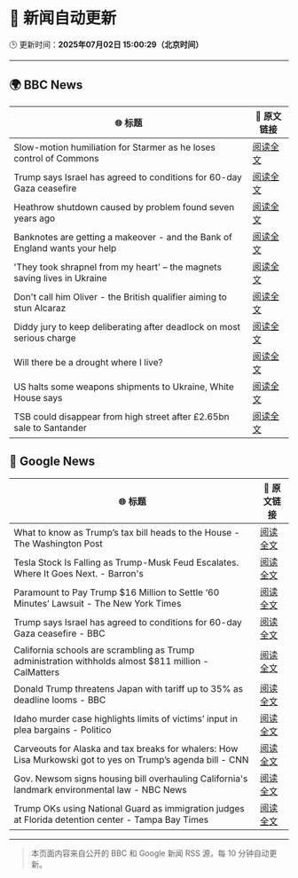 # 🧠 新闻自动更新

🕒 更新时间：**2025年07月02日 15:00:29（北京时间）**

---

## 🌍 BBC News

| 🌐 标题 | 🔗 原文链接 |
|--------|-------------|
| Slow-motion humiliation for Starmer as he loses control of Commons | [阅读全文](https://www.bbc.com/news/articles/czry6gv80mjo) |
| Trump says Israel has agreed to conditions for 60-day Gaza ceasefire | [阅读全文](https://www.bbc.com/news/articles/cgkg4m0133po) |
| Heathrow shutdown caused by problem found seven years ago | [阅读全文](https://www.bbc.com/news/articles/cly22eelnxjo) |
| Banknotes are getting a makeover - and the Bank of England wants your help | [阅读全文](https://www.bbc.com/news/articles/cy4nn1d2vzxo) |
| 'They took shrapnel from my heart' – the magnets saving lives in Ukraine | [阅读全文](https://www.bbc.com/news/articles/c1mgdendnv7o) |
| Don't call him Oliver - the British qualifier aiming to stun Alcaraz | [阅读全文](https://www.bbc.com/sport/tennis/articles/cq533p4x7l2o) |
| Diddy jury to keep deliberating after deadlock on most serious charge | [阅读全文](https://www.bbc.com/news/articles/c20nn0p9xg2o) |
| Will there be a drought where I live? | [阅读全文](https://www.bbc.com/news/articles/crk661074ejo) |
| US halts some weapons shipments to Ukraine, White House says | [阅读全文](https://www.bbc.com/news/articles/cgk33k204ddo) |
| TSB could disappear from high street after £2.65bn sale to Santander | [阅读全文](https://www.bbc.com/news/articles/cdjxxvg3vpeo) |

## 📰 Google News

| 🌐 标题 | 🔗 原文链接 |
|--------|-------------|
| What to know as Trump’s tax bill heads to the House - The Washington Post | [阅读全文](https://news.google.com/rss/articles/CBMifEFVX3lxTFBMcVQ1MGhtdEtrNTdzZDdobm9HZHBhdmlUWkhEYzZjVy1RNG94clJqZFVRaUx5OWhrTXFIYXo1QUo4S3ZtbUZENjVGb2hGb1RURnNQMV9JTGx1X2xxUXpJYlhuM0xLS1k0Z256X3JGaUUxSmpwSDNuY1JEWlQ?oc=5) |
| Tesla Stock Is Falling as Trump-Musk Feud Escalates. Where It Goes Next. - Barron's | [阅读全文](https://news.google.com/rss/articles/CBMiekFVX3lxTE4xZThHWEJuLXkza3ByRUpycDVmRlV1bkppNXA2MDhBWU9HUm1LMXNQSVV5WV9vSlFlc0dNd2Z3R0pBRVFWYjktUTJ4T05XclE0Y01zQ0Zjd0llZTRITnJNb1RuQ0VLajJwVGtuYXBQNk9wOXNlNEdsQnpn?oc=5) |
| Paramount to Pay Trump $16 Million to Settle ‘60 Minutes’ Lawsuit - The New York Times | [阅读全文](https://news.google.com/rss/articles/CBMikwFBVV95cUxOc2lWQjE2X3V2X0E0RnJwN0g5aE82dlZDVVIyaFc4UDViX0lqSE90bk1rOFJaQzJjZG1VTTlNMDFrbmhZajlYUktxOHNFeE1UT2ZTQ0dtaVZFc3ZKMkwtOWJhN29PaWx3ZlJ4b3ZmM0JhNVNyREJDUWxiUVZ1X0cyN1RtWUJ6cFNJa3BKRHpDanN3ems?oc=5) |
| Trump says Israel has agreed to conditions for 60-day Gaza ceasefire - BBC | [阅读全文](https://news.google.com/rss/articles/CBMiWkFVX3lxTE12b01YMjhMTXA3ZjgxcTIxVi1USkZOR2hBbnBQdlhmN1lKTEZ0eW5iVWxtQWdUYVlJR3owSGVxa0lyREJfZEh6TlhPU2tWRkJpR19YOWQwc243d9IBX0FVX3lxTE44Qlh0UGlza0g5aV9EekVBRS0wSnBvTEtQUEM4UlJoRjBqNkR2TnN2RzlWSC03czJVYzliSzhFSEVaVlRCZGxkdTRmUWFuMlNVd3J2RUxwSHpmVW5vM1BJ?oc=5) |
| California schools are scrambling as Trump administration withholds almost $811 million - CalMatters | [阅读全文](https://news.google.com/rss/articles/CBMijgFBVV95cUxOUXBhbVdwWS05SEJqRnBjZnN1NEtWbExGX25UM0d6ODdOY3BCUkdDWjQxdUxxMXpJcXBXckM2LWJpT1RyOFBGR20tdHhaZ19rUkx6a05JSnNQanVmcHpOSjFTVHRpQkx0OHdEejVMaHpzU0thb2NCUnhDYjdfX25wRGxjLUotSzFSUkZodkxR?oc=5) |
| Donald Trump threatens Japan with tariff up to 35% as deadline looms - BBC | [阅读全文](https://news.google.com/rss/articles/CBMiWkFVX3lxTFBsTFV2Z00tR3lyZExZX1NtbTI1VGZUY2RWbjRxMXhrbnpqYUQ0eU1pLXJhVS1lTTQ0dFhxR2tjYnJMcElTNlNZSlJBclJRZ2dGMHNCM1h5RHpBUdIBX0FVX3lxTE1hdmFlUlBMbXJTRldWcUNjTzJIcVN2c3J1OFYzdVUwM05KTVpzdGxiQkxxNHl5RnpHUkNrVUg4dFY5dEpGakJPM0k3dnpSUXlZZXFSdU55UEtZRFNDVDJN?oc=5) |
| Idaho murder case highlights limits of victims’ input in plea bargains - Politico | [阅读全文](https://news.google.com/rss/articles/CBMiuwFBVV95cUxOVnhyeGVNSTJ4Y0cwWXVCQVZmTGFwWjRXem9obHl0b09uMkxhVy1lTUd2NFdHbGpGVUdNREFWT21wRkNVOE1rdmNvMmFOYS14M1h1d2FFcmRrN3dZZlkwYVpwWHAtS0xyOS1aR3puZ0FRUGFsdmFxSm9qdGstODJvUWtCdUozUnlGWjBtZTBMeFpHeDNzdFMtY29oYTV3Um5QYUU3cDllVm15Q25xUU5jRTU2ekVlaW4tWDdZ?oc=5) |
| Carveouts for Alaska and tax breaks for whalers: How Lisa Murkowski got to yes on Trump’s agenda bill - CNN | [阅读全文](https://news.google.com/rss/articles/CBMihgFBVV95cUxQRVJuMWVCT1V4S0RubEl1YzA4MlgxSkJSYWl4M0Y5eXBqVUFFai1ITWE3LWlkUmVyWjlqYlJ2Tk80eUFycXZldXVtRE9aVndPQW8wRGl1U1lLSjhHb0tkeE96VTlTMkFfckl3cjdER01ENE1CTGJpTlpURllDaHUxbXF6aDdkUdIBiwFBVV95cUxNQnlleWtHRnlJdHk2aVIwbFYxTWRnMEVsc1hENkE0a3p3THhTS01ubHZhekMwX3lFRUViM29lVVVlc1g2VUs5LXlmdXFudnVaTS1sOXFxcmNMLXdxN0drc3R1V19kZGVZNEVOdjlvWmNMSWNjNHE3Nkxqa01JMEZfajdaYVhFeVhyS2lz?oc=5) |
| Gov. Newsom signs housing bill overhauling California's landmark environmental law - NBC News | [阅读全文](https://news.google.com/rss/articles/CBMitAFBVV95cUxNbWkyYVY1Z2V6Zmg5RGV3ZUo4cDFnWm1kUEF6NGFJOEtEQ3dMOG9LMDZDUUMzdEZxVjVVbkMxTmxNaTdkZ1h3MWZlM1g3SmlPaFhuX2JFYTRaUFAtZHFpQndqNU5PNk5UYnBFWnNaeGNlS3lJRUIxRTNMSWQ3VjZIWHE3TmQ4QVhDUmtjanc5R2JNTjV2U3VkX2VUbmh0TE80R0tJUTZKSE0zV3RUMzZuWWhaemzSAVZBVV95cUxOUGg1REVuRHR6UWRJcnU0WUZZdVpTNTJrVjlyVDJWdjJGdXhrVDE1RjVmc2xLTjVORW93eHRCcVVIUFVWLXFIaE9ENTF3Qzh6OS1kR1dBdw?oc=5) |
| Trump OKs using National Guard as immigration judges at Florida detention center - Tampa Bay Times | [阅读全文](https://news.google.com/rss/articles/CBMiwwFBVV95cUxOTnMxMExOaGRPaG9fZFB4OTd0R25CbThsR0ltblpXdFNFcml5c3FNbW11SkJUclBURzRXZUlmVHEtVTNwbUJpWjFucE43OHBGYjFPcUpmNE5JX2tvV192M0dpUUZvNWw0aXdyVG01RUVyTzIzdW5HSlNLY0hvZ0xrMDZJdXJreVVOWm1WWnJvVjRxLWQwTHFfVU1jTkZiQUtNVXNwTExmQWpzSVczR18wM3hyREtIWHNGY0dLR09tajg2b1U?oc=5) |

---
> 本页面内容来自公开的 BBC 和 Google 新闻 RSS 源，每 10 分钟自动更新。